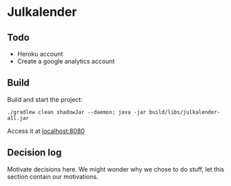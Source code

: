 # Julkalender

## Todo

* Heroku account
* Create a google analytics account

## Build

Build and start the project:

```
./gradlew clean shadowJar --daemon; java -jar build/libs/julkalender-all.jar
```

Access it at 
[localhost:8080](http://localhost:8080)

## Decision log

Motivate decisions here. We might wonder why we chose to do stuff, let this section contain our motivations.
